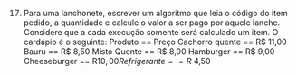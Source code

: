 17. Para uma lanchonete, escrever um algoritmo que leia o código do item pedido, a quantidade e calcule o valor a ser pago por aquele lanche.
Considere que a cada execução somente será calculado um item.
O cardápio é o seguinte:
 Produto == Preço
Cachorro quente == R$ 11,00
Bauru == R$ 8,50
Misto Quente == R$ 8,00
Hamburger == R$ 9,00
Cheeseburger == R$10,00
Refrigerante == R$ 4,50